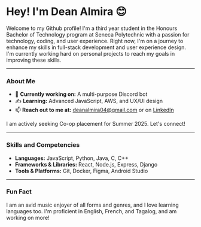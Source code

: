# Hey! I'm Dean Almira 😊

Welcome to my Github profile! I'm a third year student in the Honours Bachelor of Technology program at Seneca Polytechnic with a passion for technology, coding, and user experience.
Right now, I'm on a journey to enhance my skills in full-stack development and user experience design. I'm currently working hard on personal projects to reach my goals in improving these skills.

---

### About Me
- 🔭 **Currently working on:** A multi-purpose Discord bot
- ✍️ **Learning:** Advanced JavaScript, AWS, and UX/UI design
- 📫 **Reach out to me at:** deanalmira04@gmail.com or on [LinkedIn](https://www.linkedin.com/in/dean-almira/)

I am actively seeking Co-op placement for Summer 2025. Let's connect!

---

### Skills and Competencies

- **Languages:** JavaScript, Python, Java, C, C++
- **Frameworks & Libraries:** React, Node.js, Express, Django
- **Tools & Platforms:** Git, Docker, Figma, Android Studio

---

### Fun Fact
I am an avid music enjoyer of all forms and genres, and I love learning languages too. I'm proficient in English, French, and Tagalog, and am working on more!


<!--
**DeanGAlmira/DeanGAlmira** is a ✨ _special_ ✨ repository because its `README.md` (this file) appears on your GitHub profile.

Here are some ideas to get you started:

- 🔭 I’m currently working on ...
- 🌱 I’m currently learning ...
- 👯 I’m looking to collaborate on ...
- 🤔 I’m looking for help with ...
- 💬 Ask me about ...
- 📫 How to reach me: ...
- 😄 Pronouns: ...
- ⚡ Fun fact: ...
-->
